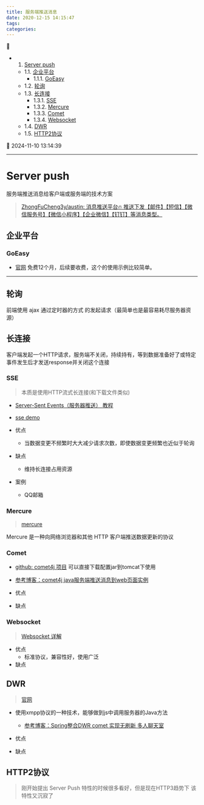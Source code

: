 ```yaml
---
title: 服务端推送消息
date: 2020-12-15 14:15:47
tags: 
categories: 
---
```


💠

- 1. [Server push](#server-push)
    - 1.1. [企业平台](#企业平台)
        - 1.1.1. [GoEasy](#goeasy)
    - 1.2. [轮询](#轮询)
    - 1.3. [长连接](#长连接)
        - 1.3.1. [SSE](#sse)
        - 1.3.2. [Mercure](#mercure)
        - 1.3.3. [Comet](#comet)
        - 1.3.4. [Websocket](#websocket)
    - 1.4. [DWR](#dwr)
    - 1.5. [HTTP2协议](#http2协议)

💠 2024-11-10 13:14:39
****************************************
# Server push
服务端推送消息给客户端或服务端的技术方案

> [ZhongFuCheng3y/austin: 消息推送平台🔥 推送下发【邮件】【短信】【微信服务号】【微信小程序】【企业微信】【钉钉】等消息类型。](https://github.com/ZhongFuCheng3y/austin)  

## 企业平台

### GoEasy
- [官网](http://goeasy.io/cn/started) 免费12个月，后续要收费，这个的使用示例比较简单。

************************

## 轮询
前端使用 ajax 通过定时器的方式 的发起请求（最简单也是最容易耗尽服务器资源）

## 长连接
客户端发起一个HTTP请求，服务端不关闭，持续持有，等到数据准备好了或特定事件发生后才发送response并关闭这个连接

### SSE
> 本质是使用HTTP流式长连接(和下载文件类似)

- [Server-Sent Events（服务器推送） 教程](https://blog.p2hp.com/archives/7660)
- [sse demo](https://github.com/jokerwangJL/ssedemo)

- 优点
    - 当数据变更不频繁时大大减少请求次数，即使数据变更频繁也近似于轮询
- 缺点
    - 维持长连接占用资源
- 案例
    - QQ邮箱

### Mercure
> [mercure](https://github.com/dunglas/mercure)  

Mercure 是一种向网络浏览器和其他 HTTP 客户端推送数据更新的协议

### Comet
- [github: comet4j 项目](https://github.com/jwangkun/comet4j) 可以直接下载配置jar到tomcat下使用
- [参考博客：comet4j java服务端推送消息到web页面实例](http://blog.csdn.net/shadowsick/article/details/9014139)

- 优点
- 缺点

### Websocket
> [Websocket 详解](/Skills/Network/Network.md#websocket)

- 优点
    - 标准协议，兼容性好，使用广泛
- 缺点

## DWR
> [官网](http://directwebremoting.org/dwr/index.html)

- 使用xmpp协议的一种技术，能够做到js中调用服务器的Java方法
	-  [参考博客：Spring整合DWR comet 实现无刷新 多人聊天室](http://www.cnblogs.com/hoojo/archive/2011/06/08/2075201.html#top)

- 优点
- 缺点

## HTTP2协议
> 刚开始提出 Server Push 特性的时候很多看好，但是现在HTTP3趋势下 该特性又沉寂了
